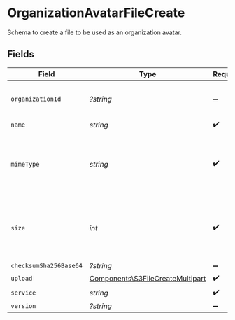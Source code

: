 # OrganizationAvatarFileCreate

Schema to create a file to be used as an organization avatar.


## Fields

| Field                                                                                | Type                                                                                 | Required                                                                             | Description                                                                          | Example                                                                              |
| ------------------------------------------------------------------------------------ | ------------------------------------------------------------------------------------ | ------------------------------------------------------------------------------------ | ------------------------------------------------------------------------------------ | ------------------------------------------------------------------------------------ |
| `organizationId`                                                                     | *?string*                                                                            | :heavy_minus_sign:                                                                   | N/A                                                                                  | 1dbfc517-0bbf-4301-9ba8-555ca42b9737                                                 |
| `name`                                                                               | *string*                                                                             | :heavy_check_mark:                                                                   | N/A                                                                                  |                                                                                      |
| `mimeType`                                                                           | *string*                                                                             | :heavy_check_mark:                                                                   | MIME type of the file. Only images are supported for this type of file.              |                                                                                      |
| `size`                                                                               | *int*                                                                                | :heavy_check_mark:                                                                   | Size of the file. A maximum of 1 MB is allowed for this type of file.                |                                                                                      |
| `checksumSha256Base64`                                                               | *?string*                                                                            | :heavy_minus_sign:                                                                   | N/A                                                                                  |                                                                                      |
| `upload`                                                                             | [Components\S3FileCreateMultipart](../../Models/Components/S3FileCreateMultipart.md) | :heavy_check_mark:                                                                   | N/A                                                                                  |                                                                                      |
| `service`                                                                            | *string*                                                                             | :heavy_check_mark:                                                                   | N/A                                                                                  |                                                                                      |
| `version`                                                                            | *?string*                                                                            | :heavy_minus_sign:                                                                   | N/A                                                                                  |                                                                                      |